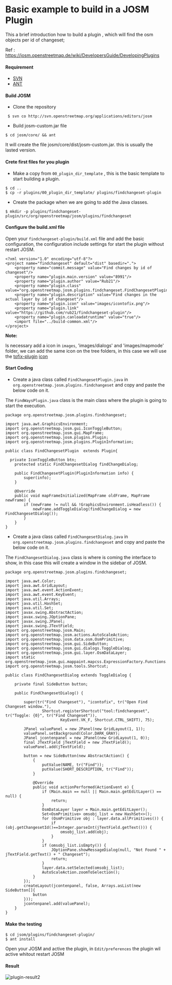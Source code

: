 
# Basic example to build in a JOSM Plugin

This a brief introduction how to build a plugin , which will find the osm objects per id of changeset;

Ref : https://josm.openstreetmap.de/wiki/DevelopersGuide/DevelopingPlugins

#### Requirement

- [SVN](https://subversion.apache.org/)
- [ANT](http://ant.apache.org/)


#### Build JOSM

- Clone  the repository

```
 $ svn co http://svn.openstreetmap.org/applications/editors/josm

```

- Build josm-custom.jar file


```
$ cd josm/core/ && ant
```

It will create the file josm/core/dist/josm-custom.jar.  this is usually the lasted version.


#### Crete first files for you plugin

- Make a copy from `00_plugin_dir_template` , this is the basic template to start building a plugin.

```
$ cd ..
$ cp -r plugins/00_plugin_dir_template/ plugins/findchangeset-plugin

```

- Create the package when we are going to add the Java classes.

```
$ mkdir -p plugins/findchangeset-plugin/src/org/openstreetmap/josm/plugins/findchangeset

```


#### Configure the build.xml file

Open your `findchangeset-plugin/build.xml` file and add the basic configuration, the configuration include settings for start the plugin without restart JOSM.



```
<?xml version="1.0" encoding="utf-8"?>
<project name="findchangeset" default="dist" basedir=".">
    <property name="commit.message" value="Find changes by id of changeset"/>
    <property name="plugin.main.version" value="8991"/>
    <property name="plugin.author" value="Rub21"/>
    <property name="plugin.class" value="org.openstreetmap.josm.plugins.findchangeset.FindChangesetPlugin"/>
    <property name="plugin.description" value="Find changes in the actual layer by id of changeset"/>
    <property name="plugin.icon" value="images/icontofix.png"/>
    <property name="plugin.link" value="https://github.com/rub21/findchangeset-plugin"/>
    <property name="plugin.canloadatruntime" value="true"/>
    <import file="../build-common.xml"/>  
</project>

```

**Note:** 

Is necessary add a icon in  `images`, 'images/dialogs' and 'images/mapmode' folder, we can add the same icon on the tree folders, in this case we will use the [tofix-plugin](https://github.com/JOSM/tofix-plugin) [icon](https://raw.githubusercontent.com/JOSM/tofix-plugin/master/images/icontofix.png) 

#### Start Coding

- Create a java class called `FindChangesetPlugin.java` in `org.openstreetmap.josm.plugins.findchangeset` and copy and paste the below code on it.

The `FindWaysPlugin.java` class is the main class where the plugin is going to start the execution.


```
package org.openstreetmap.josm.plugins.findchangeset;

import java.awt.GraphicsEnvironment;
import org.openstreetmap.josm.gui.IconToggleButton;
import org.openstreetmap.josm.gui.MapFrame;
import org.openstreetmap.josm.plugins.Plugin;
import org.openstreetmap.josm.plugins.PluginInformation;

public class FindChangesetPlugin  extends Plugin{

  private IconToggleButton btn;
    protected static FindChangesetDialog findChangeDialog;
 
    public FindChangesetPlugin(PluginInformation info) {
        super(info);
    }

    @Override
    public void mapFrameInitialized(MapFrame oldFrame, MapFrame newFrame) {
        if (newFrame != null && !GraphicsEnvironment.isHeadless()) {
            newFrame.addToggleDialog(findChangeDialog = new FindChangesetDialog());
        }
    }
}
```


- Create a java class called `FindChangesetDialog.java` in `org.openstreetmap.josm.plugins.findchangeset` and copy and paste the below code on it.

The `FindChangesetDialog.java` class is where is coming the interface to show,  in this case this will create a window in the sidebar of JOSM.

```
package org.openstreetmap.josm.plugins.findchangeset;

import java.awt.Color;
import java.awt.GridLayout;
import java.awt.event.ActionEvent;
import java.awt.event.KeyEvent;
import java.util.Arrays;
import java.util.HashSet;
import java.util.Set;
import javax.swing.AbstractAction;
import javax.swing.JOptionPane;
import javax.swing.JPanel;
import javax.swing.JTextField;
import org.openstreetmap.josm.Main;
import org.openstreetmap.josm.actions.AutoScaleAction;
import org.openstreetmap.josm.data.osm.OsmPrimitive;
import org.openstreetmap.josm.gui.SideButton;
import org.openstreetmap.josm.gui.dialogs.ToggleDialog;
import org.openstreetmap.josm.gui.layer.OsmDataLayer;
import static org.openstreetmap.josm.gui.mappaint.mapcss.ExpressionFactory.Functions.tr;
import org.openstreetmap.josm.tools.Shortcut;

public class FindChangesetDialog extends ToggleDialog {

    private final SideButton button;

    public FindChangesetDialog() {

        super(tr("Find Changeset"), "icontofix", tr("Open Find Changeset window."),
                Shortcut.registerShortcut("tool:findchangeset", tr("Toggle: {0}", tr("Find Changeset")),
                        KeyEvent.VK_F, Shortcut.CTRL_SHIFT), 75);

        JPanel valuePanel = new JPanel(new GridLayout(1, 1));
        valuePanel.setBackground(Color.DARK_GRAY);
        JPanel jcontenpanel = new JPanel(new GridLayout(1, 0));
        final JTextField jTextField = new JTextField();
        valuePanel.add(jTextField);

        button = new SideButton(new AbstractAction() {
            {
                putValue(NAME, tr("Find"));               
                putValue(SHORT_DESCRIPTION, tr("Find"));
            }

            @Override
            public void actionPerformed(ActionEvent e) {
                if (Main.main == null || Main.main.getEditLayer() == null) {
                    return;
                }
                OsmDataLayer layer = Main.main.getEditLayer();
                Set<OsmPrimitive> omsobj_list = new HashSet<>();
                for (OsmPrimitive obj : layer.data.allPrimitives()) {
                    if (obj.getChangesetId()==Integer.parseInt(jTextField.getText())) {
                        omsobj_list.add(obj);
                    }
                }
                if (omsobj_list.isEmpty()) {
                    JOptionPane.showMessageDialog(null, "Not Found " + jTextField.getText() + " Changeset");
                    return;
                }
                layer.data.setSelected(omsobj_list);
                AutoScaleAction.zoomToSelection();
            }
        });
        createLayout(jcontenpanel, false, Arrays.asList(new SideButton[]{
            button
        }));
        jcontenpanel.add(valuePanel);
    }
}

```


#### Make the testing

```
$ cd jsom/plugins/findchangeset-plugin/
$ ant install

```

Open your JOSM and active the plugin, in `Edit/preferences` the plugin wil active whitout restart JOSM




#### Result

![plugin-result2](https://cloud.githubusercontent.com/assets/1152236/11529300/1ded5404-9912-11e5-8933-631db0349f69.gif)
